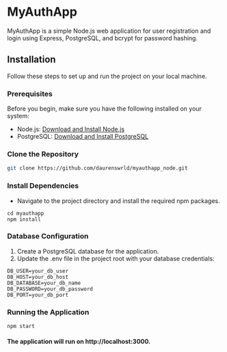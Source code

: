 # MyAuthApp

MyAuthApp is a simple Node.js web application for user registration and login using Express, PostgreSQL, and bcrypt for password hashing.

## Installation

Follow these steps to set up and run the project on your local machine.

### Prerequisites

Before you begin, make sure you have the following installed on your system:

- Node.js: [Download and Install Node.js](https://nodejs.org/)
- PostgreSQL: [Download and Install PostgreSQL](https://www.postgresql.org/download/)

### Clone the Repository

```bash
git clone https://github.com/daurenswrld/myauthapp_node.git
```
### Install Dependencies
- Navigate to the project directory and install the required npm packages.
```
cd myauthapp
npm install
```
### Database Configuration
1. Create a PostgreSQL database for the application.
2. Update the .env file in the project root with your database credentials:
```
DB_USER=your_db_user
DB_HOST=your_db_host
DB_DATABASE=your_db_name
DB_PASSWORD=your_db_password
DB_PORT=your_db_port
```
### Running the Application
```npm start```

#### The application will run on http://localhost:3000.
